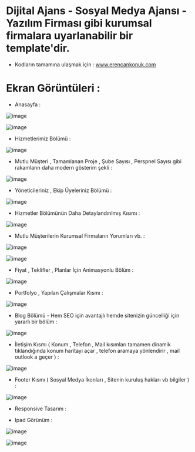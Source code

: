 # Dijital Ajans - Sosyal Medya Ajansı - Yazılım Firması gibi kurumsal firmalara uyarlanabilir bir template'dir.

- Kodların tamamına ulaşmak için : www.erencankonuk.com

# Ekran Görüntüleri :

- Anasayfa :

![image](https://github.com/ErenCanKONUK/All-Web-Page-Template/assets/97176491/79b67d1e-81e6-45c3-87b8-9babb80014c7)

![image](https://github.com/ErenCanKONUK/All-Web-Page-Template/assets/97176491/2656292a-7470-4973-a7e6-b5a090fe70d3)


- Hizmetlerimiz Bölümü :

![image](https://github.com/ErenCanKONUK/All-Web-Page-Template/assets/97176491/ff58a28f-a003-43f9-b6d9-9be1d8f309a4)

- Mutlu Müşteri , Tamamlanan Proje , Şube Sayısı , Perspnel Sayısı gibi rakamların daha modern gösterim şekli :

![image](https://github.com/ErenCanKONUK/All-Web-Page-Template/assets/97176491/f0754e5b-80f9-4b2a-a559-0223b8f20c19)

- Yöneticileriniz , Ekip Üyeleriniz Bölümü :

![image](https://github.com/ErenCanKONUK/All-Web-Page-Template/assets/97176491/f36fbf12-b84a-4db2-9690-fa5b2a2b68fd)

- Hizmetler Bölümünün Daha Detaylandırılmış Kısımı :

![image](https://github.com/ErenCanKONUK/All-Web-Page-Template/assets/97176491/8b4600e7-6ee5-4953-a168-720743d252e2)

- Mutlu Müşterilerin Kurumsal Firmaların Yorumları vb. :

![image](https://github.com/ErenCanKONUK/All-Web-Page-Template/assets/97176491/5978c677-03b6-49bb-883c-ee42ef2bb395)

![image](https://github.com/ErenCanKONUK/All-Web-Page-Template/assets/97176491/68c16b7e-bf4a-4d30-987d-66f4f5caebb3)

- Fiyat , Teklifler , Planlar İçin Animasyonlu Bölüm :

![image](https://github.com/ErenCanKONUK/All-Web-Page-Template/assets/97176491/8828735a-9d66-407a-a82e-45d03231eba9)

- Portfolyo , Yapılan Çalışmalar Kısmı :

![image](https://github.com/ErenCanKONUK/All-Web-Page-Template/assets/97176491/b096d891-518b-40ec-853b-6d5a4776f2e5)

- Blog Bölümü - Hem SEO için avantajlı hemde sitenizin güncelliği için yararlı bir bölüm :

![image](https://github.com/ErenCanKONUK/All-Web-Page-Template/assets/97176491/2c4ed732-d07f-4f4f-bcb6-285faa133a05)

- İletişim Kısmı ( Konum , Telefon , Mail kısımları tamamen dinamik tıklandığında konum haritayı açar , telefon aramaya yönlendirir , mail outlook a geçer ) :

![image](https://github.com/ErenCanKONUK/All-Web-Page-Template/assets/97176491/bb5d52cf-2718-431c-9493-dc22cbb3faa9)

- Footer Kısmı ( Sosyal Medya İkonları , Sitenin kuruluş hakları vb bilgiler ) :

![image](https://github.com/ErenCanKONUK/All-Web-Page-Template/assets/97176491/067ead72-5e3d-45aa-9086-d391a653491c)

- Responsive Tasarım :

- Ipad Görünüm :

![image](https://github.com/ErenCanKONUK/All-Web-Page-Template/assets/97176491/a977bc37-c0cc-423b-bee1-44d671dcd51f)

![image](https://github.com/ErenCanKONUK/All-Web-Page-Template/assets/97176491/05af4918-e63c-40cd-ad82-87055533a747)

